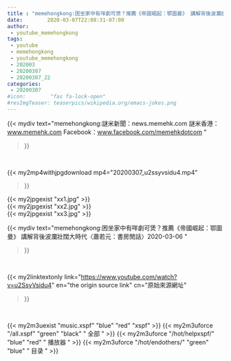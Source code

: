 ```yaml
---
title : "memehongkong:困坐家中有咩劇可煲？推薦《帝國崛起：鄂圖曼》 講解背後波瀾壯闊大時代〈蕭若元：書房閒話〉2020-03-06 "
date:        2020-03-07T22:08:31-07:00
author:
 - youtube_memehongkong
tags:
 - youtube
 - memehongkong
 - youtube_memehongkong
 - 202003
 - 20200307
 - 20200307_22
categories:
 - 20200307
#icon:        "fas fa-lock-open"
#resImgTeaser: teaserpics/wikipedia.org/emacs-jokes.png
---
```


{{< mydiv text="memehongkong:謎米新聞：news.memehk.com 謎米香港： www.memehk.com Facebook：www.facebook.com/memehkdotcom "
>}}
<br>


{{< my2mp4withjpgdownload mp4="20200307_u2ssyvsidu4.mp4"
>}}

{{< my2jpgexist "xx1.jpg" >}}<br>
{{< my2jpgexist "xx2.jpg" >}}<br>
{{< my2jpgexist "xx3.jpg" >}}<br>



{{< mydiv text="memehongkong:困坐家中有咩劇可煲？推薦《帝國崛起：鄂圖曼》 講解背後波瀾壯闊大時代〈蕭若元：書房閒話〉2020-03-06 "
>}}
<br>

{{< my2linktextonly link="https://www.youtube.com/watch?v=u2SsyVsidu4"
en="the origin source link" cn="原始來源網址"
>}}


<br>

{{< my2m3uexist "music.xspf"        "blue"   "red"    "xspf" >}} {{< my2m3uforce "/all.xspf"         "green"  "black"  " 全部 " >}} {{< my2m3uforce "/hot/helpxspf/"    "blue"   "red"    " 播放器 " >}} {{< my2m3uforce "/hot/endothers/"   "green"  "blue"   " 目录 " >}} 
